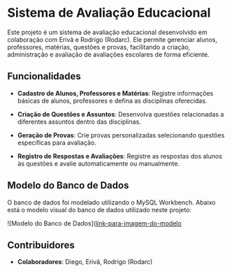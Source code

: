 # Sistema de Avaliação Educacional

Este projeto é um sistema de avaliação educacional desenvolvido em colaboração com Erivã e Rodrigo (Rodarc). Ele permite gerenciar alunos, professores, matérias, questões e provas, facilitando a criação, administração e avaliação de avaliações escolares de forma eficiente.

## Funcionalidades
 
- **Cadastro de Alunos, Professores e Matérias**: Registre informações básicas de alunos, professores e defina as disciplinas oferecidas.
  
- **Criação de Questões e Assuntos**: Desenvolva questões relacionadas a diferentes assuntos dentro das disciplinas.
  
- **Geração de Provas**: Crie provas personalizadas selecionando questões específicas para avaliação.
  
- **Registro de Respostas e Avaliações**: Registre as respostas dos alunos às questões e avalie automaticamente ou manualmente.

## Modelo do Banco de Dados

O banco de dados foi modelado utilizando o MySQL Workbench. Abaixo está o modelo visual do banco de dados utilizado neste projeto:

![Modelo do Banco de Dados]([link-para-imagem-do-modelo](https://raw.githubusercontent.com/diegossilva22/SistemaAvaliacao/main/cap-1.PNG)

## Contribuidores


- **Colaboradores**: Diego, Erivã, Rodrigo (Rodarc)

